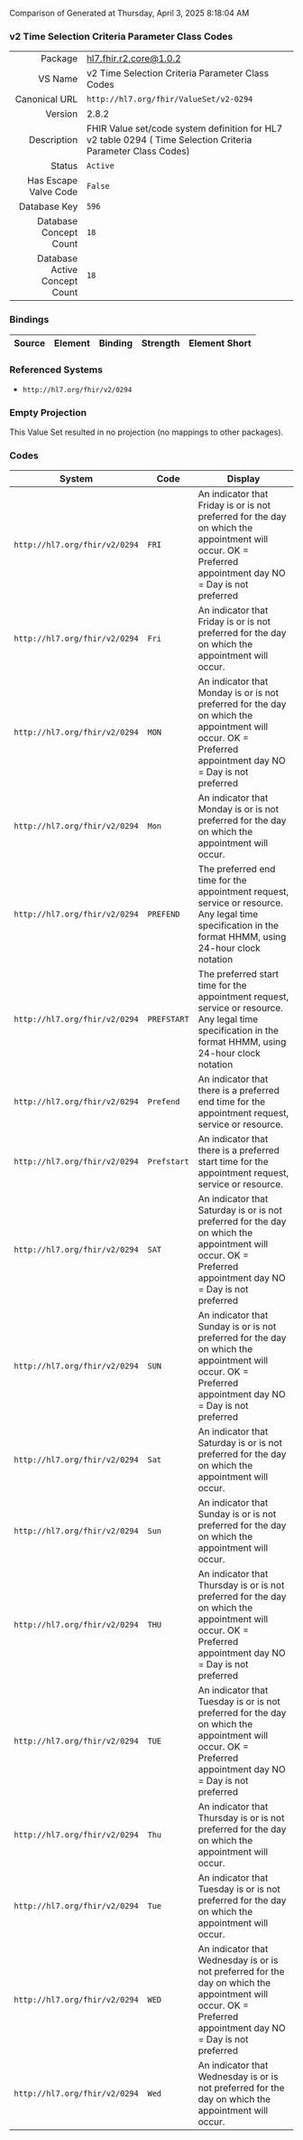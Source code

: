 Comparison of 
Generated at Thursday, April 3, 2025 8:18:04 AM

### v2 Time Selection Criteria Parameter Class Codes

|      |     |
| ---: | --- |
| Package | hl7.fhir.r2.core@1.0.2 |
| VS Name | v2 Time Selection Criteria Parameter Class Codes |
| Canonical URL | `http://hl7.org/fhir/ValueSet/v2-0294` |
| Version | 2.8.2 |
| Description | FHIR Value set/code system definition for HL7 v2 table 0294 ( Time Selection Criteria Parameter Class Codes) |
| Status | `Active` |
| Has Escape Valve Code | `False` |
| Database Key | `596` |
| Database Concept Count | `18` |
| Database Active Concept Count | `18` |
### Bindings

| Source | Element | Binding | Strength | Element Short |
| ------ | ------- | ------- | -------- | ------------- |

### Referenced Systems

* `http://hl7.org/fhir/v2/0294`
### Empty Projection

This Value Set resulted in no projection (no mappings to other packages).

### Codes

| System | Code | Display |
| ------ | ---- | ------- |
| `http://hl7.org/fhir/v2/0294` | `FRI` | An indicator that Friday is or is not preferred for the day on which the appointment will occur.  OK =  Preferred appointment day NO = Day is not preferred |
| `http://hl7.org/fhir/v2/0294` | `Fri` | An indicator that Friday is or is not preferred for the day on which the appointment will occur. |
| `http://hl7.org/fhir/v2/0294` | `MON` | An indicator that Monday is or is not preferred for the day on which the appointment will occur.  OK = Preferred appointment day NO = Day is not preferred |
| `http://hl7.org/fhir/v2/0294` | `Mon` | An indicator that Monday is or is not preferred for the day on which the appointment will occur. |
| `http://hl7.org/fhir/v2/0294` | `PREFEND` | The preferred end time for the appointment request, service or resource.  Any legal time specification in the format HHMM, using 24-hour clock notation |
| `http://hl7.org/fhir/v2/0294` | `PREFSTART` | The preferred start time for the appointment request, service or resource.   Any legal time specification in the format HHMM, using 24-hour clock notation |
| `http://hl7.org/fhir/v2/0294` | `Prefend` | An indicator that there is a preferred end time for the appointment request, service or resource. |
| `http://hl7.org/fhir/v2/0294` | `Prefstart` | An indicator that there is a preferred start time for the appointment request, service or resource. |
| `http://hl7.org/fhir/v2/0294` | `SAT` | An indicator that Saturday is or is not preferred for the day on which the appointment will occur.  OK =  Preferred appointment day NO = Day is not preferred |
| `http://hl7.org/fhir/v2/0294` | `SUN` | An indicator that Sunday is or is not preferred for the day on which the appointment will occur.  OK = Preferred appointment day NO = Day is not preferred |
| `http://hl7.org/fhir/v2/0294` | `Sat` | An indicator that Saturday is or is not preferred for the day on which the appointment will occur. |
| `http://hl7.org/fhir/v2/0294` | `Sun` | An indicator that Sunday is or is not preferred for the day on which the appointment will occur. |
| `http://hl7.org/fhir/v2/0294` | `THU` | An indicator that Thursday is or is not preferred for the day on which the appointment will occur.  OK = Preferred appointment day NO = Day is not preferred |
| `http://hl7.org/fhir/v2/0294` | `TUE` | An indicator that Tuesday is or is not preferred for the day on which the appointment will occur.  OK = Preferred appointment day NO = Day is not preferred |
| `http://hl7.org/fhir/v2/0294` | `Thu` | An indicator that Thursday is or is not preferred for the day on which the appointment will occur. |
| `http://hl7.org/fhir/v2/0294` | `Tue` | An indicator that Tuesday is or is not preferred for the day on which the appointment will occur. |
| `http://hl7.org/fhir/v2/0294` | `WED` | An indicator that Wednesday is or is not preferred for the day on which the appointment will occur. OK = Preferred appointment day NO = Day is not preferred |
| `http://hl7.org/fhir/v2/0294` | `Wed` | An indicator that Wednesday is or is not preferred for the day on which the appointment will occur. |

